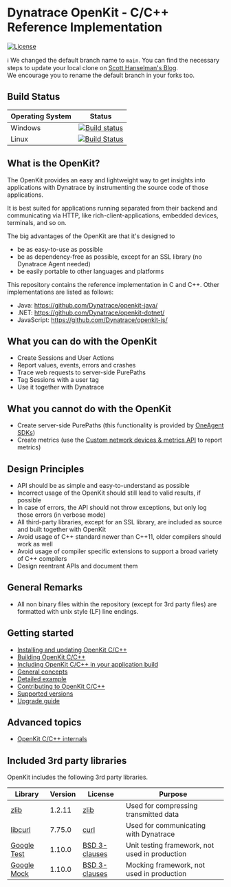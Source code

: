 # Dynatrace OpenKit - C/C++ Reference Implementation

 [![License](https://img.shields.io/badge/License-Apache%202.0-blue.svg)](https://opensource.org/licenses/Apache-2.0)

:information_source: We changed the default branch name to `main`. You can find the necessary steps to update your local clone on [Scott Hanselman's Blog](https://www.hanselman.com/blog/EasilyRenameYourGitDefaultBranchFromMasterToMain.aspx).  
We encourage you to rename the default branch in your forks too.

## Build Status

| Operating System | Status  |
| ---------------- |:-------:|
| Windows          |[![Build status](https://ci.appveyor.com/api/projects/status/jdpv1bvje56f9na3/branch/main?svg=true)](https://ci.appveyor.com/project/openkitdt/openkit-native/branch/main) |
| Linux            |[![Build Status](https://travis-ci.org/Dynatrace/openkit-native.svg?branch=main)](https://travis-ci.org/Dynatrace/openkit-native) |

## What is the OpenKit?

The OpenKit provides an easy and lightweight way to get insights into applications with Dynatrace by instrumenting the source code of those applications.

It is best suited for applications running separated from their backend and communicating via HTTP, like rich-client-applications, embedded devices, terminals, and so on.

The big advantages of the OpenKit are that it's designed to
* be as easy-to-use as possible
* be as dependency-free as possible, except for an SSL library (no Dynatrace Agent needed)
* be easily portable to other languages and platforms

This repository contains the reference implementation in C and C++. Other implementations are listed as follows:
* Java: https://github.com/Dynatrace/openkit-java/
* .NET: https://github.com/Dynatrace/openkit-dotnet/
* JavaScript: https://github.com/Dynatrace/openkit-js/

## What you can do with the OpenKit
* Create Sessions and User Actions
* Report values, events, errors and crashes
* Trace web requests to server-side PurePaths
* Tag Sessions with a user tag
* Use it together with Dynatrace

## What you cannot do with the OpenKit
* Create server-side PurePaths (this functionality is provided by [OneAgent SDKs](https://github.com/Dynatrace/OneAgent-SDK))
* Create metrics (use the [Custom network devices & metrics API](https://www.dynatrace.com/support/help/dynatrace-api/timeseries/what-does-the-custom-network-devices-and-metrics-api-provide/) to report metrics)

## Design Principles
* API should be as simple and easy-to-understand as possible
* Incorrect usage of the OpenKit should still lead to valid results, if possible
* In case of errors, the API should not throw exceptions, but only log those errors (in verbose mode)
* All third-party libraries, except for an SSL library, are included as source and built together with OpenKit
* Avoid usage of C++ standard newer than C++11, older compilers should work as well
* Avoid usage of compiler specific extensions to support a broad variety of C++ compilers
* Design reentrant APIs and document them

## General Remarks

* All non binary files within the repository (except for 3rd party files) are formatted with unix style (LF) line endings.

## Getting started
* [Installing and updating OpenKit C/C++][installing]
* [Building OpenKit C/C++][building]
* [Including OpenKit C/C++ in your application build][including_openkit]
* [General concepts][concepts]
* [Detailed example][example]
* [Contributing to OpenKit C/C++][contributing]
* [Supported versions][supported_versions]
* [Upgrade guide][upgrade_guide]

## Advanced topics
* [OpenKit C/C++ internals][internals]

## Included 3rd party libraries
OpenKit includes the following 3rd party libraries.

| Library                     | Version | License                        | Purpose                                        |
|-----------------------------|---------|--------------------------------|------------------------------------------------|
| [zlib][zlib-readme]         | 1.2.11  | [zlib][zlib-readme]            | Used for compressing transmitted data          |
| [libcurl][curl-readme]      | 7.75.0  | [curl][curl-license]           | Used for communicating with Dynatrace   |
| [Google Test][gtest-readme] | 1.10.0   | [BSD 3-clauses][gtest-license] | Unit testing framework, not used in production |
| [Google Mock][gmock-readme] | 1.10.0   | [BSD 3-clauses][gmock-license] | Mocking framework, not used in production      |

[installing]: ./docs/installing.md
[concepts]: ./docs/concepts.md
[example]: ./docs/example.md
[contributing]: ./CONTRIBUTING.md
[supported_versions]: ./docs/supported_versions.md
[upgrade_guide]: ./docs/upgrade_guide.md
[including_openkit]: ./docs/including_openkit.md
[building]: ./docs/building-openkit.md
[internals]: ./docs/internals.md
[zlib-readme]: ./3rdparty/zlib-1.2.11/README
[curl-readme]: ./3rdparty/curl-7.59.0/README
[curl-license]: ./3rdparty/curl-7.59.0/COPYING
[gtest-readme]: ./3rdparty/googletest-release-1.10.0/googletest/README.md
[gtest-license]: ./3rdparty/googletest-release-1.10.0/googletest/LICENSE
[gmock-readme]: ./3rdparty/googletest-release-1.10.0/googlemock/README.md
[gmock-license]: ./3rdparty/googletest-release-1.10.0/googlemock/LICENSE
